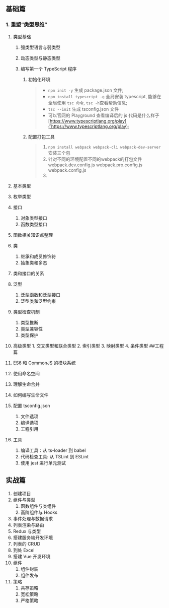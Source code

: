 ## 基础篇

### 1. 重塑“类型思维”

1. 类型基础

    1. 强类型语言与弱类型
    2. 动态类型与静态类型
    3. 编写第一个 TypeScript 程序

        1. 初始化环境
            > - `npm init -y` 生成 package.json 文件;
            > - `npm install typescript -g` 全局安装 typescript, 能够在全局使用 `tsc 命令`, `tsc -h`查看帮助信息;
            > - `tsc --init` 生成 tsconfig.json 文件
            > - 可以官网的 Playground 查看编译后的 js 代码是什么样子 [https://www.typescriptlang.org/play](`https://www.typescriptlang.org/play);

        2. 配置打包工具
            > 1. `npm install webpack webpack-cli webpack-dev-server` 安装三个包
            > 2. 针对不同的环境配置不同的webpack的打包文件 webpack.dev.config.js webpack.pro.config.js webpack.config.js 
            > 3. 

2. 基本类型
3. 枚举类型
4. 接口
    1. 对象类型接口
    2. 函数类型接口
5. 函数相关知识点整理
6. 类
    1. 继承和成员修饰符
    2. 抽象类和多态
7. 类和接口的关系
8. 泛型
    1. 泛型函数和泛型接口
    2. 泛型类和泛型约束
9. 类型检查机制
    1. 类型推断
    2. 类型兼容性
    3. 类型保护
10. 高级类型 1. 交叉类型和联合类型 2. 索引类型 3. 映射类型 4. 条件类型 ##工程篇
11. ES6 和 CommonJS 的模块系统
12. 使用命名空间
13. 理解生命合并
14. 如何编写生命文件
15. 配置 tsconfig.json
    1. 文件选项
    2. 编译选项
    3. 工程引用
16. 工具
    1. 编译工具：从 ts-loader 到 babel
    2. 代码检查工具: 从 TSLint 到 ESLint
    3. 使用 jest 进行单元测试

## 实战篇

1. 创建项目
2. 组件与类型
    1. 函数组件与类组件
    2. 高阶组件与 Hooks
3. 事件处理与数据请求
4. 列表渲染与路由
5. Redux 与类型
6. 搭建服务端开发环境
7. 列表的 CRUD
8. 到处 Excel
9. 搭建 Vue 开发环境
10. 组件
    1. 组件封装
    2. 组件发布
11. 策略
    1. 共存策略
    2. 宽松策略
    3. 严格策略
